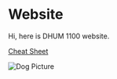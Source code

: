 # Website


Hi, here is DHUM 1100 website.


[Cheat Sheet](https://www.markdownguide.org/cheat-sheet/)


![Dog Picture](https://upload.wikimedia.org/wikipedia/commons/c/c3/Canis_lupus_familiaris_-_Flickr_-_aspidoscelis.jpg)
